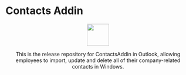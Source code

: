 # Contacts Addin

<p align=center>
  <img src="Images/logo.ico" width=60/>
</p>

<p align=center>This is the release repository for ContactsAddin in Outlook, allowing employees to import, update and delete all of their company-related contacts in Windows.</p>

